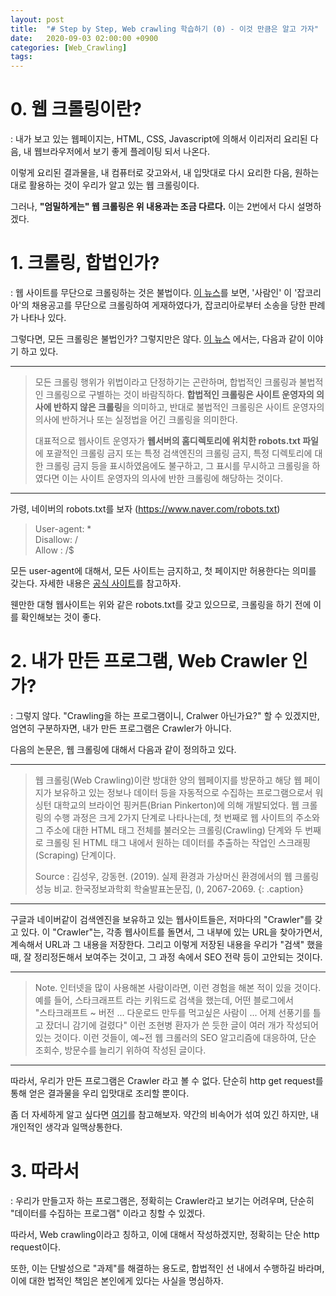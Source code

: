 ```yaml
---
layout: post
title:  "# Step by Step, Web crawling 학습하기 (0) - 이것 만큼은 알고 가자"
date:   2020-09-03 02:00:00 +0900
categories: [Web_Crawling]
tags: 
---
```


# 0. 웹 크롤링이란?
: 내가 보고 있는 웹페이지는, HTML, CSS, Javascript에 의해서 이리저리 요리된 다음, 내 웹브라우저에서 보기 좋게 플레이팅 되서 나온다. 

이렇게 요리된 결과물을, 내 컴퓨터로 갖고와서, 내 입맛대로 다시 요리한 다음, 원하는대로 활용하는 것이 우리가 알고 있는 웹 크롤링이다.

그러나, **"엄밀하게는" 웹 크롤링은 위 내용과는 조금 다르다.** 이는 2번에서 다시 설명하겠다.


# 1. 크롤링, 합법인가?
: 웹 사이트를 무단으로 크롤링하는 것은 불법이다. [이 뉴스](http://news.bizwatch.co.kr/article/mobile/2017/09/27/0023/prev_ver)를 보면, '사람인' 이 '잡코리아'의 채용공고를 무단으로 크롤링하여 게재하였다가, 잡코리아로부터 소송을 당한 판례가 나타나 있다.

그렇다면, 모든 크롤링은 불법인가? 그렇지만은 않다. [이 뉴스](http://www.ddaily.co.kr/news/article/?no=151940) 에서는, 다음과 같이 이야기 하고 있다.

---

> 모든 크롤링 행위가 위법이라고 단정하기는 곤란하며, 합법적인 크롤링과 불법적인 크롤링으로 구별하는 것이 바람직하다. **합법적인 크롤링은 사이트 운영자의 의사에 반하지 않은 크롤링**을 의미하고, 반대로 불법적인 크롤링은 사이트 운영자의 의사에 반하거나 또는 실정법을 어긴 크롤링을 의미한다.
>
> 대표적으로 웹사이트 운영자가 **웹서버의 홈디렉토리에 위치한 robots.txt 파일**에 포괄적인 크롤링 금지 또는 특정 검색엔진의 크롤링 금지, 특정 디렉토리에 대한 크롤링 금지 등을 표시하였음에도 불구하고, 그 표시를 무시하고 크롤링을 하였다면 이는 사이트 운영자의 의사에 반한 크롤링에 해당하는 것이다.

---

가령, 네이버의 robots.txt를 보자 (https://www.naver.com/robots.txt)

> User-agent: *  
> Disallow: /  
> Allow : /$   

모든 user-agent에 대해서, 모든 사이트는 금지하고, 첫 페이지만 허용한다는 의미를 갖는다. 자세한 내용은 [공식 사이트](http://www.robotstxt.org/)를 참고하자.

웬만한 대형 웹사이트는 위와 같은 robots.txt를 갖고 있으므로, 크롤링을 하기 전에 이를 확인해보는 것이 좋다.

# 2. 내가 만든 프로그램, Web Crawler 인가?

: 그렇지 않다. "Crawling을 하는 프로그램이니, Cralwer 아닌가요?" 할 수 있겠지만, 엄연히 구분하자면, 내가 만든 프로그램은 Crawler가 아니다.

다음의 논문은, 웹 크롤링에 대해서 다음과 같이 정의하고 있다.

---

> 웹 크롤링(Web Crawling)이란 방대한 양의 웹페이지를 방문하고 해당 웹 페이지가 보유하고 있는 정보나 데이터 등을 자동적으로 수집하는 프로그램으로서 워싱턴 대학교의 브라이언 핑커튼(Brian Pinkerton)에 의해 개발되었다. 웹 크롤링의 수행 과정은 크게 2가지 단계로 나타나는데, 첫 번째로 웹 사이트의 주소와 그 주소에 대한 HTML 태그 전체를 불러오는 크롤링(Crawling) 단계와 두 번째로 크롤링 된 HTML 태그 내에서 원하는 데이터를 추출하는 작업인 스크래핑(Scraping) 단계이다.  
>
>
> Source : 김성우, 강동현. (2019). 실제 환경과 가상머신 환경에서의 웹 크롤링 성능 비교. 한국정보과학회 학술발표논문집, (), 2067-2069.
{: .caption}

---

구글과 네이버같이 검색엔진을 보유하고 있는 웹사이트들은, 저마다의 "Crawler"를 갖고 있다. 이 "Crawler"는, 각종 웹사이트를 돌면서, 그 내부에 있는 URL을 찾아가면서, 계속해서 URL과 그 내용을 저장한다. 그리고 이렇게 저장된 내용을 우리가 "검색" 했을 때, 잘 정리정돈해서 보여주는 것이고, 그 과정 속에서 SEO 전략 등이 고안되는 것이다.

---
> Note. 인터넷을 많이 사용해본 사람이라면, 이런 경험을 해본 적이 있을 것이다. 예를 들어, 스타크래프트 라는 키워드로 검색을 했는데, 어떤 블로그에서   
> "스타크래프트 ~ 버전 ... 다운로드 만두를 먹고싶은 사람이 ... 어제 선풍기를 틀고 잤더니 감기에 걸렸다"
> 이런 조현병 환자가 쓴 듯한 글이 여러 개가 작성되어 있는 것이다. 이런 것들이, 예~전 웹 크롤러의 SEO 알고리즘에 대응하여, 단순 조회수, 방문수를 늘리기 위하여 작성된 글이다.

---

따라서, 우리가 만든 프로그램은 Crawler 라고 볼 수 없다. 단순히 http get request를 통해 얻은 결과물을 우리 입맛대로 조리할 뿐이다. 

좀 더 자세하게 알고 싶다면 [여기](https://velog.io/@mowinckel/%EC%9B%B9-%ED%81%AC%EB%A1%A4%EB%A7%81-I)를 참고해보자. 약간의 비속어가 섞여 있긴 하지만, 내 개인적인 생각과 일맥상통한다. 

# 3. 따라서
: 우리가 만들고자 하는 프로그램은, 정확히는 Crawler라고 보기는 어려우며, 단순히 "데이터를 수집하는 프로그램" 이라고 칭할 수 있겠다. 

따라서, Web crawling이라고 칭하고, 이에 대해서 작성하겠지만, 정확히는 단순 http request이다.

또한, 이는 단발성으로 "과제"를 해결하는 용도로, 합법적인 선 내에서 수행하길 바라며, 이에 대한 법적인 책임은 본인에게 있다는 사실을 명심하자.

